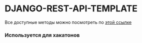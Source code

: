 # DJANGO-REST-API-TEMPLATE
Все доступные методы можно посмотреть по [этой ссылке](https://documenter.getpostman.com/view/24402170/2s93RZMpTJ)

### Используется для хакатонов
